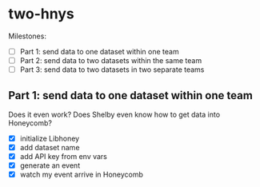 # two-hnys

Milestones:
- [ ] Part 1: send data to one dataset within one team
- [ ] Part 2: send data to two datasets within the same team
- [ ] Part 3: send data to two datasets in two separate teams

## Part 1: send data to one dataset within one team
Does it even work? Does Shelby even know how to get data into Honeycomb?

- [x] initialize Libhoney
- [x] add dataset name
- [x] add API key from env vars
- [x] generate an event
- [x] watch my event arrive in Honeycomb
